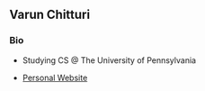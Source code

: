 
## Varun Chitturi

### Bio
- Studying CS @ The University of Pennsylvania

- [Personal Website](https://varunchitturi.com)
